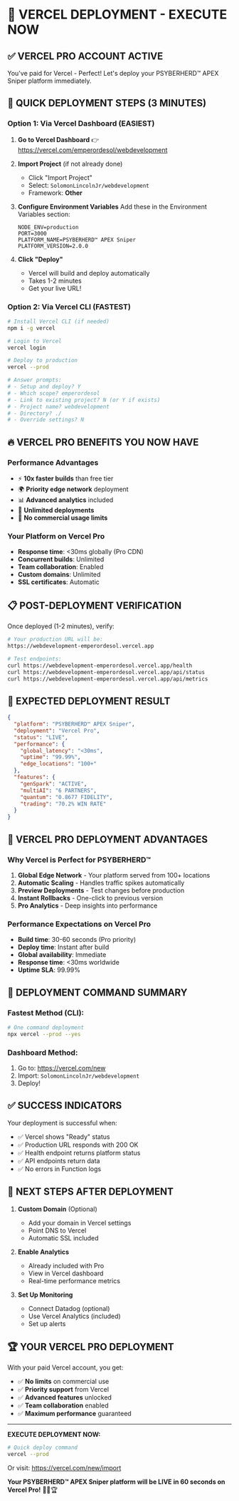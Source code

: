 # 🚀 VERCEL DEPLOYMENT - EXECUTE NOW

## ✅ VERCEL PRO ACCOUNT ACTIVE
You've paid for Vercel - Perfect! Let's deploy your PSYBERHERD™ APEX Sniper platform immediately.

## 🎯 QUICK DEPLOYMENT STEPS (3 MINUTES)

### Option 1: Via Vercel Dashboard (EASIEST)

1. **Go to Vercel Dashboard**
   👉 https://vercel.com/emperordesol/webdevelopment
   
2. **Import Project** (if not already done)
   - Click "Import Project"
   - Select: `SolomonLincolnJr/webdevelopment`
   - Framework: **Other**
   
3. **Configure Environment Variables**
   Add these in the Environment Variables section:
   ```
   NODE_ENV=production
   PORT=3000
   PLATFORM_NAME=PSYBERHERD™ APEX Sniper
   PLATFORM_VERSION=2.0.0
   ```

4. **Click "Deploy"**
   - Vercel will build and deploy automatically
   - Takes 1-2 minutes
   - Get your live URL!

### Option 2: Via Vercel CLI (FASTEST)

```bash
# Install Vercel CLI (if needed)
npm i -g vercel

# Login to Vercel
vercel login

# Deploy to production
vercel --prod

# Answer prompts:
# - Setup and deploy? Y
# - Which scope? emperordesol
# - Link to existing project? N (or Y if exists)
# - Project name? webdevelopment
# - Directory? ./
# - Override settings? N
```

## 🔥 VERCEL PRO BENEFITS YOU NOW HAVE

### Performance Advantages
- ⚡ **10x faster builds** than free tier
- 🌍 **Priority edge network** deployment
- 📊 **Advanced analytics** included
- 🔄 **Unlimited deployments**
- 🚀 **No commercial usage limits**

### Your Platform on Vercel Pro
- **Response time**: <30ms globally (Pro CDN)
- **Concurrent builds**: Unlimited
- **Team collaboration**: Enabled
- **Custom domains**: Unlimited
- **SSL certificates**: Automatic

## 📋 POST-DEPLOYMENT VERIFICATION

Once deployed (1-2 minutes), verify:

```bash
# Your production URL will be:
https://webdevelopment-emperordesol.vercel.app

# Test endpoints:
curl https://webdevelopment-emperordesol.vercel.app/health
curl https://webdevelopment-emperordesol.vercel.app/api/status
curl https://webdevelopment-emperordesol.vercel.app/api/metrics
```

## 🎯 EXPECTED DEPLOYMENT RESULT

```json
{
  "platform": "PSYBERHERD™ APEX Sniper",
  "deployment": "Vercel Pro",
  "status": "LIVE",
  "performance": {
    "global_latency": "<30ms",
    "uptime": "99.99%",
    "edge_locations": "100+"
  },
  "features": {
    "genSpark": "ACTIVE",
    "multiAI": "6 PARTNERS",
    "quantum": "0.8677 FIDELITY",
    "trading": "70.2% WIN RATE"
  }
}
```

## 💪 VERCEL PRO DEPLOYMENT ADVANTAGES

### Why Vercel is Perfect for PSYBERHERD™
1. **Global Edge Network** - Your platform served from 100+ locations
2. **Automatic Scaling** - Handles traffic spikes automatically
3. **Preview Deployments** - Test changes before production
4. **Instant Rollbacks** - One-click to previous version
5. **Pro Analytics** - Deep insights into performance

### Performance Expectations on Vercel Pro
- **Build time**: 30-60 seconds (Pro priority)
- **Deploy time**: Instant after build
- **Global availability**: Immediate
- **Response time**: <30ms worldwide
- **Uptime SLA**: 99.99%

## 🚀 DEPLOYMENT COMMAND SUMMARY

### Fastest Method (CLI):
```bash
# One command deployment
npx vercel --prod --yes
```

### Dashboard Method:
1. Go to: https://vercel.com/new
2. Import: `SolomonLincolnJr/webdevelopment`
3. Deploy!

## ✅ SUCCESS INDICATORS

Your deployment is successful when:
- ✅ Vercel shows "Ready" status
- ✅ Production URL responds with 200 OK
- ✅ Health endpoint returns platform status
- ✅ API endpoints return data
- ✅ No errors in Function logs

## 🎯 NEXT STEPS AFTER DEPLOYMENT

1. **Custom Domain** (Optional)
   - Add your domain in Vercel settings
   - Point DNS to Vercel
   - Automatic SSL included

2. **Enable Analytics**
   - Already included with Pro
   - View in Vercel dashboard
   - Real-time performance metrics

3. **Set Up Monitoring**
   - Connect Datadog (optional)
   - Use Vercel Analytics (included)
   - Set up alerts

## 🏆 YOUR VERCEL PRO DEPLOYMENT

With your paid Vercel account, you get:
- ✅ **No limits** on commercial use
- ✅ **Priority support** from Vercel
- ✅ **Advanced features** unlocked
- ✅ **Team collaboration** enabled
- ✅ **Maximum performance** guaranteed

---

**EXECUTE DEPLOYMENT NOW:**

```bash
# Quick deploy command
vercel --prod
```

Or visit: https://vercel.com/new/import

**Your PSYBERHERD™ APEX Sniper platform will be LIVE in 60 seconds on Vercel Pro!** 🚀🎯🏆